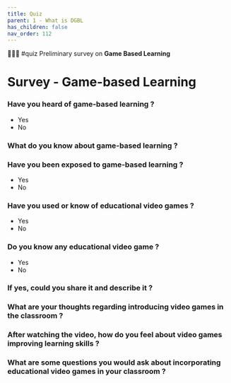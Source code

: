 ```yaml
---
title: Quiz
parent: 1 - What is DGBL
has_children: false
nav_order: 112
---
```

🧑🏻‍🎓 #quiz Preliminary survey on **Game Based Learning**

# Survey - Game-based Learning

### Have you heard of game-based learning ?
- Yes
- No

### What do you know about game-based learning ?


### Have you been exposed to game-based learning ?
- Yes
- No

### Have you used or know of educational video games ?
- Yes
- No

### Do you know any educational video game ?
- Yes
- No

### If yes, could you share it and describe it ?

### What are your thoughts regarding introducing video games in the classroom ?

### After watching the video, how do you feel about video games improving learning skills ?

### What are some questions you would ask about incorporating educational video games in your classroom ?

